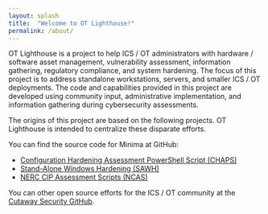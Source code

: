 ```yaml
---
layout: splash
title:  "Welcome to OT Lighthouse!"
permalink: /about/
---
```


OT Lighthouse is a project to help ICS / OT administrators with hardware / software asset management, vulnerability assessment, information gathering, regulatory compliance, and system hardening. The focus of this project is to address standalone workstations, servers, and smaller ICS / OT deployments. The code and capabilities provided in this project are developed using community input, administrative implementation, and information gathering during cybersecurity assessments.

The origins of this project are based on the following projects. OT Lighthouse is intended to centralize these disparate efforts.

You can find the source code for Minima at GitHub:
* [Configuration Hardening Assessment PowerShell Script (CHAPS)](https://github.com/cutaway-security/chaps)
* [Stand-Alone Windows Hardening (SAWH)](https://github.com/cutaway-security/sawh)
* [NERC CIP Assessment Scripts (NCAS)](https://github.com/cutaway-security/NCAS)

You can other open source efforts for the ICS / OT community at the [Cutaway Security GitHub](https://github.com/cutaway-security).